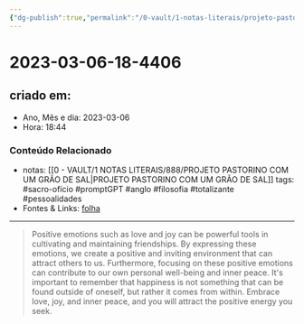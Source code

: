 ```yaml
---
{"dg-publish":true,"permalink":"/0-vault/1-notas-literais/projeto-pastorino/2023-03-06-18-4406/","title":"2023-03-06-18-4406","tags":["sacro-ofício","promptGPT","anglo","filosofia","totalizante","pessoalidades"],"dgHomeLink":true,"dgShowLocalGraph":true,"dgShowFileTree":true,"dgEnableSearch":true}
---
```


# 2023-03-06-18-4406

## criado em: 
-  Ano, Mês e dia: 2023-03-06
- Hora: 18:44

### Conteúdo Relacionado
- notas: [[0 - VAULT/1 NOTAS LITERAIS/888/PROJETO PASTORINO COM UM GRÃO DE SAL\|PROJETO PASTORINO COM UM GRÃO DE SAL]]
tags: #sacro-ofício #promptGPT #anglo #filosofia #totalizante #pessoalidades 
- Fontes & Links: [folha](https://www1.folha.uol.com.br/folha/livrariadafolha/825139-ha-cem-anos-nascia-carlos-torres-pastorino-autor-de-minutos-de-sabedoria.shtml)
---
>Positive emotions such as love and joy can be powerful tools in cultivating and maintaining friendships. By expressing these emotions, we create a positive and inviting environment that can attract others to us. Furthermore, focusing on these positive emotions can contribute to our own personal well-being and inner peace. It's important to remember that happiness is not something that can be found outside of oneself, but rather it comes from within. Embrace love, joy, and inner peace, and you will attract the positive energy you seek.
